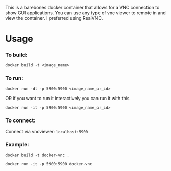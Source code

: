 This is a barebones docker container that allows for a VNC connection to show GUI applications. You can use any type of vnc viewer to remote in and view the container. I preferred using RealVNC. 

# Usage

### To build:
`docker build -t <image_name>`

### To run:
`docker run -dt -p 5900:5900 <image_name_or_id>`

  OR if you want to run it interactively you can run it with this

`docker run -it -p 5900:5900 <image_name_or_id>`

### To connect:
Connect via vncviewer: `localhost:5900`


### Example:
`docker build -t docker-vnc .` 

`docker run -it -p 5900:5900 docker-vnc`
